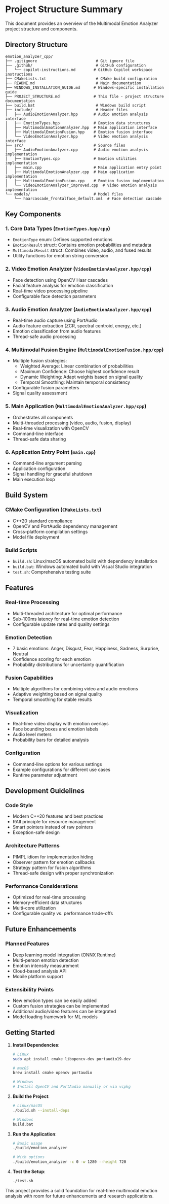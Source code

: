 # Project Structure Summary

This document provides an overview of the Multimodal Emotion Analyzer project structure and components.

## Directory Structure

```
emotion_analyzer_cpp/
├── .gitignore                          # Git ignore file
├── .github/                            # GitHub configuration
│   └── copilot-instructions.md        # GitHub Copilot workspace instructions
├── CMakeLists.txt                      # CMake build configuration
├── README.md                           # Main documentation
├── WINDOWS_INSTALLATION_GUIDE.md      # Windows-specific installation guide
├── PROJECT_STRUCTURE.md               # This file - project structure documentation
├── build.bat                           # Windows build script
├── include/                            # Header files
│   ├── AudioEmotionAnalyzer.hpp       # Audio emotion analysis interface
│   ├── EmotionTypes.hpp               # Emotion data structures
│   ├── MultimodalEmotionAnalyzer.hpp  # Main application interface
│   ├── MultimodalEmotionFusion.hpp    # Emotion fusion interface
│   └── VideoEmotionAnalyzer.hpp       # Video emotion analysis interface
├── src/                               # Source files
│   ├── AudioEmotionAnalyzer.cpp       # Audio emotion analysis implementation
│   ├── EmotionTypes.cpp               # Emotion utilities implementation
│   ├── main.cpp                       # Main application entry point
│   ├── MultimodalEmotionAnalyzer.cpp  # Main application implementation
│   ├── MultimodalEmotionFusion.cpp    # Emotion fusion implementation
│   └── VideoEmotionAnalyzer_improved.cpp  # Video emotion analysis implementation
└── models/                            # Model files
    └── haarcascade_frontalface_default.xml  # Face detection cascade
```

## Key Components

### 1. Core Data Types (`EmotionTypes.hpp/cpp`)
- `EmotionType` enum: Defines supported emotions
- `EmotionResult` struct: Contains emotion probabilities and metadata
- `MultimodalResult` struct: Combines video, audio, and fused results
- Utility functions for emotion string conversion

### 2. Video Emotion Analyzer (`VideoEmotionAnalyzer.hpp/cpp`)
- Face detection using OpenCV Haar cascades
- Facial feature analysis for emotion classification
- Real-time video processing pipeline
- Configurable face detection parameters

### 3. Audio Emotion Analyzer (`AudioEmotionAnalyzer.hpp/cpp`)
- Real-time audio capture using PortAudio
- Audio feature extraction (ZCR, spectral centroid, energy, etc.)
- Emotion classification from audio features
- Thread-safe audio processing

### 4. Multimodal Fusion Engine (`MultimodalEmotionFusion.hpp/cpp`)
- Multiple fusion strategies:
  - Weighted Average: Linear combination of probabilities
  - Maximum Confidence: Choose highest confidence result
  - Dynamic Weighting: Adapt weights based on signal quality
  - Temporal Smoothing: Maintain temporal consistency
- Configurable fusion parameters
- Signal quality assessment

### 5. Main Application (`MultimodalEmotionAnalyzer.hpp/cpp`)
- Orchestrates all components
- Multi-threaded processing (video, audio, fusion, display)
- Real-time visualization with OpenCV
- Command-line interface
- Thread-safe data sharing

### 6. Application Entry Point (`main.cpp`)
- Command-line argument parsing
- Application configuration
- Signal handling for graceful shutdown
- Main execution loop

## Build System

### CMake Configuration (`CMakeLists.txt`)
- C++20 standard compliance
- OpenCV and PortAudio dependency management
- Cross-platform compilation settings
- Model file deployment

### Build Scripts
- `build.sh`: Linux/macOS automated build with dependency installation
- `build.bat`: Windows automated build with Visual Studio integration
- `test.sh`: Comprehensive testing suite

## Features

### Real-time Processing
- Multi-threaded architecture for optimal performance
- Sub-100ms latency for real-time emotion detection
- Configurable update rates and quality settings

### Emotion Detection
- 7 basic emotions: Anger, Disgust, Fear, Happiness, Sadness, Surprise, Neutral
- Confidence scoring for each emotion
- Probability distributions for uncertainty quantification

### Fusion Capabilities
- Multiple algorithms for combining video and audio emotions
- Adaptive weighting based on signal quality
- Temporal smoothing for stable results

### Visualization
- Real-time video display with emotion overlays
- Face bounding boxes and emotion labels
- Audio level meters
- Probability bars for detailed analysis

### Configuration
- Command-line options for various settings
- Example configurations for different use cases
- Runtime parameter adjustment

## Development Guidelines

### Code Style
- Modern C++20 features and best practices
- RAII principle for resource management
- Smart pointers instead of raw pointers
- Exception-safe design

### Architecture Patterns
- PIMPL idiom for implementation hiding
- Observer pattern for emotion callbacks
- Strategy pattern for fusion algorithms
- Thread-safe design with proper synchronization

### Performance Considerations
- Optimized for real-time processing
- Memory-efficient data structures
- Multi-core utilization
- Configurable quality vs. performance trade-offs

## Future Enhancements

### Planned Features
- Deep learning model integration (ONNX Runtime)
- Multi-person emotion detection
- Emotion intensity measurement
- Cloud-based analysis API
- Mobile platform support

### Extensibility Points
- New emotion types can be easily added
- Custom fusion strategies can be implemented
- Additional audio/video features can be integrated
- Model loading framework for ML models

## Getting Started

1. **Install Dependencies**:
   ```bash
   # Linux
   sudo apt install cmake libopencv-dev portaudio19-dev
   
   # macOS
   brew install cmake opencv portaudio
   
   # Windows
   # Install OpenCV and PortAudio manually or via vcpkg
   ```

2. **Build the Project**:
   ```bash
   # Linux/macOS
   ./build.sh --install-deps
   
   # Windows
   build.bat
   ```

3. **Run the Application**:
   ```bash
   # Basic usage
   ./build/emotion_analyzer
   
   # With options
   ./build/emotion_analyzer -c 0 -w 1280 --height 720
   ```

4. **Test the Setup**:
   ```bash
   ./test.sh
   ```

This project provides a solid foundation for real-time multimodal emotion analysis with room for future enhancements and research applications.
